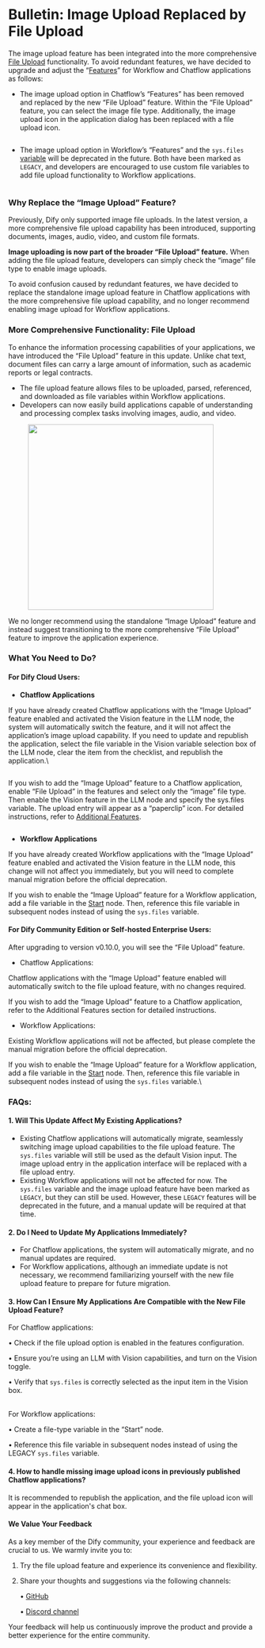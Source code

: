 # Bulletin: Image Upload Replaced by File Upload

The image upload feature has been integrated into the more comprehensive [File Upload](file-upload.md) functionality. To avoid redundant features, we have decided to upgrade and adjust the “[Features](additional-features.md)” for Workflow and Chatflow applications as follows:

* The image upload option in Chatflow’s “Features” has been removed and replaced by the new “File Upload” feature. Within the “File Upload” feature, you can select the image file type. Additionally, the image upload icon in the application dialog has been replaced with a file upload icon.

<figure><img src="../../.gitbook/assets/image (138).png" alt=""><figcaption></figcaption></figure>

* The image upload option in Workflow’s “Features” and the `sys.files` [variable](variables.md) will be deprecated in the future. Both have been marked as `LEGACY`, and developers are encouraged to use custom file variables to add file upload functionality to Workflow applications.

<figure><img src="../../.gitbook/assets/image (140).png" alt=""><figcaption></figcaption></figure>

### Why Replace the “Image Upload” Feature?

Previously, Dify only supported image file uploads. In the latest version, a more comprehensive file upload capability has been introduced, supporting documents, images, audio, video, and custom file formats.

**Image uploading is now part of the broader “File Upload” feature.** When adding the file upload feature, developers can simply check the “image” file type to enable image uploads.

To avoid confusion caused by redundant features, we have decided to replace the standalone image upload feature in Chatflow applications with the more comprehensive file upload capability, and no longer recommend enabling image upload for Workflow applications.

### More Comprehensive Functionality: File Upload

To enhance the information processing capabilities of your applications, we have introduced the “File Upload” feature in this update. Unlike chat text, document files can carry a large amount of information, such as academic reports or legal contracts.

* The file upload feature allows files to be uploaded, parsed, referenced, and downloaded as file variables within Workflow applications.
* Developers can now easily build applications capable of understanding and processing complex tasks involving images, audio, and video.

<figure><img src="../../.gitbook/assets/image (141).png" alt="" width="375"><figcaption></figcaption></figure>

We no longer recommend using the standalone “Image Upload” feature and instead suggest transitioning to the more comprehensive “File Upload” feature to improve the application experience.

### What You Need to Do?

#### For Dify Cloud Users: 

* **Chatflow Applications**

If you have already created Chatflow applications with the “Image Upload” feature enabled and activated the Vision feature in the LLM node, the system will automatically switch the feature, and it will not affect the application’s image upload capability. If you need to update and republish the application, select the file variable in the Vision variable selection box of the LLM node, clear the item from the checklist, and republish the application.\


<figure><img src="../../.gitbook/assets/image (142).png" alt=""><figcaption></figcaption></figure>

If you wish to add the “Image Upload” feature to a Chatflow application, enable “File Upload” in the features and select only the “image” file type. Then enable the Vision feature in the LLM node and specify the sys.files variable. The upload entry will appear as a “paperclip” icon. For detailed instructions, refer to [Additional Features](additional-features.md).

<figure><img src="../../.gitbook/assets/image (143).png" alt=""><figcaption></figcaption></figure>

* **Workflow Applications**

If you have already created Workflow applications with the “Image Upload” feature enabled and activated the Vision feature in the LLM node, this change will not affect you immediately, but you will need to complete manual migration before the official deprecation.

If you wish to enable the “Image Upload” feature for a Workflow application, add a file variable in the [Start](node/start.md) node. Then, reference this file variable in subsequent nodes instead of using the `sys.files` variable.

#### For Dify Community Edition or Self-hosted Enterprise Users:

After upgrading to version v0.10.0, you will see the “File Upload” feature.

* Chatflow Applications:

Chatflow applications with the “Image Upload” feature enabled will automatically switch to the file upload feature, with no changes required.

If you wish to add the “Image Upload” feature to a Chatflow application, refer to the Additional Features section for detailed instructions.

* Workflow Applications:

Existing Workflow applications will not be affected, but please complete the manual migration before the official deprecation.

If you wish to enable the “Image Upload” feature for a Workflow application, add a file variable in the [Start](node/start.md) node. Then, reference this file variable in subsequent nodes instead of using the `sys.files` variable.\

### FAQs:

#### 1. Will This Update Affect My Existing Applications?

* Existing Chatflow applications will automatically migrate, seamlessly switching image upload capabilities to the file upload feature. The `sys.files` variable will still be used as the default Vision input. The image upload entry in the application interface will be replaced with a file upload entry.
* Existing Workflow applications will not be affected for now. The `sys.files` variable and the image upload feature have been marked as `LEGACY`, but they can still be used. However, these `LEGACY` features will be deprecated in the future, and a manual update will be required at that time.

#### 2. Do I Need to Update My Applications Immediately?

* For Chatflow applications, the system will automatically migrate, and no manual updates are required.
* For Workflow applications, although an immediate update is not necessary, we recommend familiarizing yourself with the new file upload feature to prepare for future migration.

#### 3. How Can I Ensure My Applications Are Compatible with the New File Upload Feature?

For Chatflow applications:

• Check if the file upload option is enabled in the features configuration.

• Ensure you’re using an LLM with Vision capabilities, and turn on the Vision toggle.

• Verify that `sys.files` is correctly selected as the input item in the Vision box.

\
For Workflow applications:

• Create a file-type variable in the “Start” node.

• Reference this file variable in subsequent nodes instead of using the LEGACY `sys.files` variable.

#### 4. How to handle missing image upload icons in previously published Chatflow applications?

It is recommended to republish the application, and the file upload icon will appear in the application's chat box.

#### We Value Your Feedback

As a key member of the Dify community, your experience and feedback are crucial to us. We warmly invite you to:

1. Try the file upload feature and experience its convenience and flexibility.
2.  Share your thoughts and suggestions via the following channels:

    • [GitHub](https://github.com/langgenius/dify)

    • [Discord channel](https://discord.com/invite/FngNHpbcY7)

Your feedback will help us continuously improve the product and provide a better experience for the entire community.
